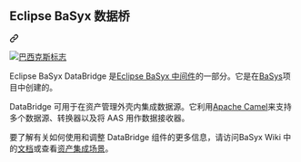 <div class="Box-sc-g0xbh4-0 bJMeLZ js-snippet-clipboard-copy-unpositioned" data-hpc="true"><article class="markdown-body entry-content container-lg" itemprop="text"><div class="markdown-heading" dir="auto"><h1 tabindex="-1" class="heading-element" dir="auto"><font style="vertical-align: inherit;"><font style="vertical-align: inherit;">Eclipse BaSyx 数据桥</font></font></h1><a id="user-content-eclipse-basyx-databridge" class="anchor" aria-label="永久链接：Eclipse BaSyx DataBridge" href="#eclipse-basyx-databridge"><svg class="octicon octicon-link" viewBox="0 0 16 16" version="1.1" width="16" height="16" aria-hidden="true"><path d="m7.775 3.275 1.25-1.25a3.5 3.5 0 1 1 4.95 4.95l-2.5 2.5a3.5 3.5 0 0 1-4.95 0 .751.751 0 0 1 .018-1.042.751.751 0 0 1 1.042-.018 1.998 1.998 0 0 0 2.83 0l2.5-2.5a2.002 2.002 0 0 0-2.83-2.83l-1.25 1.25a.751.751 0 0 1-1.042-.018.751.751 0 0 1-.018-1.042Zm-4.69 9.64a1.998 1.998 0 0 0 2.83 0l1.25-1.25a.751.751 0 0 1 1.042.018.751.751 0 0 1 .018 1.042l-1.25 1.25a3.5 3.5 0 1 1-4.95-4.95l2.5-2.5a3.5 3.5 0 0 1 4.95 0 .751.751 0 0 1-.018 1.042.751.751 0 0 1-1.042.018 1.998 1.998 0 0 0-2.83 0l-2.5 2.5a1.998 1.998 0 0 0 0 2.83Z"></path></svg></a></div>
<p dir="auto"><a href="https://www.eclipse.org/basyx/" rel="nofollow"><img src="https://camo.githubusercontent.com/f13347d0549a9752f653e77b7cdbf6ee14235d6d0be313dd52b71763f1edf675/68747470733a2f2f7777772e65636c697073652e6f72672f62617379782f696d672f62617379786c6f676f2e706e67" alt="巴西克斯标志" data-canonical-src="https://www.eclipse.org/basyx/img/basyxlogo.png" style="max-width: 100%;"></a></p>
<p dir="auto"><font style="vertical-align: inherit;"><font style="vertical-align: inherit;">Eclipse BaSyx DataBridge 是</font></font><a href="https://www.eclipse.org/basyx/" rel="nofollow"><font style="vertical-align: inherit;"><font style="vertical-align: inherit;">Eclipse BaSyx 中间件</font></font></a><font style="vertical-align: inherit;"><font style="vertical-align: inherit;">的一部分。它是在</font></font><a href="https://www.basys40.de/" rel="nofollow"><font style="vertical-align: inherit;"><font style="vertical-align: inherit;">BaSys</font></font></a><font style="vertical-align: inherit;"><font style="vertical-align: inherit;">项目中创建的</font><font style="vertical-align: inherit;">。</font></font></p>
<p dir="auto"><font style="vertical-align: inherit;"><font style="vertical-align: inherit;">DataBridge 可用于在资产管理外壳内集成数据源。它利用</font></font><a href="https://camel.apache.org/" rel="nofollow"><font style="vertical-align: inherit;"><font style="vertical-align: inherit;">Apache Camel</font></font></a><font style="vertical-align: inherit;"><font style="vertical-align: inherit;">来支持多个数据源、转换器以及将 AAS 用作数据接收器。</font></font></p>
<p dir="auto"><font style="vertical-align: inherit;"><font style="vertical-align: inherit;">要了解有关如何使用和调整 DataBridge 组件的更多信息，请访问BaSyx Wiki 中的</font></font><a href="https://wiki.eclipse.org/BaSyx_/_Documentation_/_Components_/_DataBridge" rel="nofollow"><font style="vertical-align: inherit;"><font style="vertical-align: inherit;">文档</font></font></a><font style="vertical-align: inherit;"><font style="vertical-align: inherit;">或查看</font></font><a href="https://wiki.eclipse.org/BaSyx_/_Scenarios_/_Asset_Integration" rel="nofollow"><font style="vertical-align: inherit;"><font style="vertical-align: inherit;">资产集成场景</font></font></a><font style="vertical-align: inherit;"><font style="vertical-align: inherit;">。</font></font></p>
</article></div>
